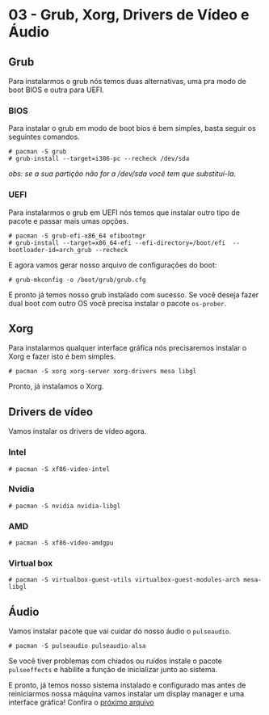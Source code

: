 # 03 - Grub, Xorg, Drivers de Vídeo e Áudio

## Grub

Para instalarmos o grub nós temos duas alternativas, uma pra modo de boot BIOS e outra para UEFI.

### BIOS

Para instalar o grub em modo de boot bios é bem simples, basta seguir os seguintes comandos.

```console
# pacman -S grub
# grub-install --target=i386-pc --recheck /dev/sda
```

_obs: se a sua partição não for a /dev/sda você tem que substituí-la._

### UEFI

Para instalarmos o grub em UEFI nós temos que instalar outro tipo de pacote e passar mais umas opções.

```console
# pacman -S grub-efi-x86_64 efibootmgr
# grub-install --target=x86_64-efi --efi-directory=/boot/efi  --bootloader-id=arch_grub --recheck
```

E agora vamos gerar nosso arquivo de configurações do boot:

```console
# grub-mkconfig -o /boot/grub/grub.cfg
```

E pronto já temos nosso grub instalado com sucesso. Se você deseja fazer dual boot com outro OS você precisa instalar o pacote `os-prober`.

## Xorg

Para instalarmos qualquer interface gráfica nós precisaremos instalar o Xorg e fazer isto é bem simples.

```console
# pacman -S xorg xorg-server xorg-drivers mesa libgl
```

Pronto, já instalamos o Xorg.

## Drivers de vídeo

Vamos instalar os drivers de vídeo agora.

### Intel

```console
# pacman -S xf86-video-intel
```

### Nvidia

```console
# pacman -S nvidia nvidia-libgl
```

### AMD

```console
# pacman -S xf86-video-amdgpu
```

### Virtual box

```console
# pacman -S virtualbox-guest-utils virtualbox-guest-modules-arch mesa-libgl
```

## Áudio

Vamos instalar pacote que vai cuidar do nosso áudio o `pulseaudio`.

```console
# pacman -S pulseaudio pulseaudio-alsa
```

Se você tiver problemas com chiados ou ruídos instale o pacote `pulseeffects` e habilite a função de inicializar junto ao sistema.

E pronto, já temos nosso sistema instalado e configurado mas antes de reiniciarmos nossa máquina vamos instalar um display manager e uma interface gráfica! Confira o [próximo arquivo](../5-GUI/1-GUI.md)
